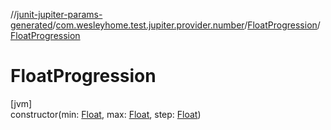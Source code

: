 //[junit-jupiter-params-generated](../../../index.md)/[com.wesleyhome.test.jupiter.provider.number](../index.md)/[FloatProgression](index.md)/[FloatProgression](-float-progression.md)

# FloatProgression

[jvm]\
constructor(min: [Float](https://kotlinlang.org/api/latest/jvm/stdlib/kotlin/-float/index.html), max: [Float](https://kotlinlang.org/api/latest/jvm/stdlib/kotlin/-float/index.html), step: [Float](https://kotlinlang.org/api/latest/jvm/stdlib/kotlin/-float/index.html))

